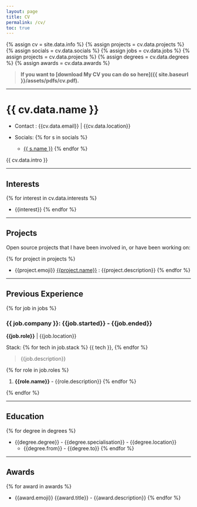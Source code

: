 ```yaml
---
layout: page
title: CV
permalink: /cv/
toc: true
---
```


{% assign cv = site.data.info %}
{% assign projects = cv.data.projects %}
{% assign socials = cv.data.socials %}
{% assign jobs = cv.data.jobs %}
{% assign projects = cv.data.projects %}
{% assign degrees = cv.data.degrees %}
{% assign awards = cv.data.awards %}


> **If you want to [download My CV you can do so here]({{ site.baseurl }}/assets/pdfs/cv.pdf).** 

---

# {{ cv.data.name }}

- Contact : {{cv.data.email}} \| {{cv.data.location}}

- Socials: 
{% for s in socials %} 
  - [{{ s.name }}]({{s.link}}) 
{% endfor %}

{{ cv.data.intro }}

---

## Interests

{% for interest in cv.data.interests %}
- {{interest}} 
{% endfor %}

---

## Projects
Open source projects that I have been involved in, or have been working on:

{% for project in projects %}
- {{project.emoji}} [{{project.name}}]({{project.link}}) : {{project.description}} 
{% endfor %}

---

## Previous Experience 

{% for job in jobs %}

### {{ job.company }}: {{job.started}} - {{job.ended}} 
**{{job.role}}** \| {{job.location}}  



Stack: {% for tech in job.stack %} {{ tech }}, {% endfor %}
> {{job.description}}

{% for role in job.roles %}
1. **{{role.name}}** - {{role.description}}
{% endfor %}

{% endfor %}

---

## Education

{% for degree in degrees %}
- {{degree.degree}} - {{degree.specialisation}} - {{degree.location}} 
  - {{degree.from}} - {{degree.to}}
{% endfor %}

---

## Awards

{% for award in awards %}
- {{award.emoji}} {{award.title}} - {{award.description}}
{% endfor %}